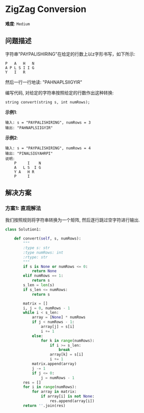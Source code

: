 # ZigZag Conversion

**难度**: `Medium`


## 问题描述

字符串"PAYPALISHIRING"在给定的行数上以z字形书写，如下所示:

    P   A   H   N
    A P L S I I G
    Y   I   R

然后一行一行地读: "PAHNAPLSIIGYIR"

编写代码, 对给定的字符串按照给定的行数作出这种转换:

    string convert(string s, int numRows);

**示例1**:

    输入: s = "PAYPALISHIRING", numRows = 3
    输出: "PAHNAPLSIIGYIR"

**示例2**:

    输入: s = "PAYPALISHIRING", numRows = 4
    输出: "PINALSIGYAHRPI"
    说明:
        P     I    N
        A   L S  I G
        Y A   H R
        P     I


## 解决方案

### 方案1: 直观解法

我们按照规则将字符串转换为一个矩阵, 然后逐行跳过空字符进行输出.

```python
class Solution1:

    def convert(self, s, numRows):
        """
        :type s: str
        :type numRows: int
        :rtype: str
        """
        if s is None or numRows <= 0:
            return None
        elif numRows == 1:
            return s
        s_len = len(s)
        if s_len <= numRows:
            return s

        matrix = []
        i, j = 0, numRows - 1
        while i < s_len:
            array = [None] * numRows
            if j < numRows - 1:
                array[j] = s[i]
                i += 1
            else:
                for k in range(numRows):
                    if i >= s_len:
                        break
                    array[k] = s[i]
                    i += 1
            matrix.append(array)
            j -= 1
            if j <= 0:
                j = numRows - 1
        res = []
        for i in range(numRows):
            for array in matrix:
                if array[i] is not None:
                    res.append(array[i])
        return ''.join(res)
```
